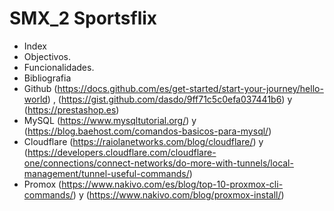 # SMX_2 Sportsflix

- Index
- Objectivos.
- Funcionalidades.
- Bibliografia 
- Github (https://docs.github.com/es/get-started/start-your-journey/hello-world) , (https://gist.github.com/dasdo/9ff71c5c0efa037441b6) y (https://prestashop.es)
- MySQL (https://www.mysqltutorial.org/) y (https://blog.baehost.com/comandos-basicos-para-mysql/)
- Cloudflare (https://raiolanetworks.com/blog/cloudflare/) y (https://developers.cloudflare.com/cloudflare-one/connections/connect-networks/do-more-with-tunnels/local-management/tunnel-useful-commands/)
- Promox (https://www.nakivo.com/es/blog/top-10-proxmox-cli-commands/) y (https://www.nakivo.com/blog/proxmox-install/)
